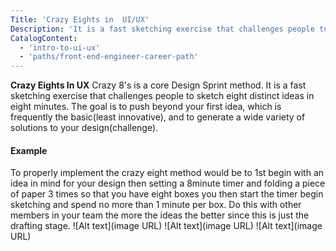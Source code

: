 ```yaml
---
Title: 'Crazy Eights in  UI/UX'
Description: 'It is a fast sketching exercise that challenges people to sketch eight distinct ideas in eight minutes'
CatalogContent:
  - 'intro-to-ui-ux'
  - 'paths/front-end-engineer-career-path'
---
```


**Crazy Eights In UX**
Crazy 8's is a core Design Sprint method. It is a fast sketching exercise that challenges people to sketch eight distinct ideas in eight minutes. The goal is to push beyond your first idea, which is frequently the basic(least innovative), and to generate a wide variety of solutions to your design(challenge).

#### Example  
To properly implement the crazy eight method would be to 1st begin with an idea in mind for your design then setting a 8minute timer and folding a piece of paper 3 times so that you have eight boxes you then start the timer begin sketching and spend no more than 1 minute per box. Do this with other members in your team the more the ideas the better since this is just the drafting stage.
![Alt text](image URL) ![Alt text](image URL) ![Alt text](image URL)